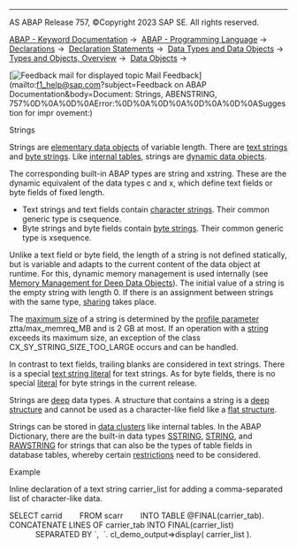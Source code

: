   

* * *

AS ABAP Release 757, ©Copyright 2023 SAP SE. All rights reserved.

[ABAP - Keyword Documentation](javascript:call_link\('abenabap.htm'\)) →  [ABAP - Programming Language](javascript:call_link\('abenabap_reference.htm'\)) →  [Declarations](javascript:call_link\('abendeclarations.htm'\)) →  [Declaration Statements](javascript:call_link\('abenabap_declarations.htm'\)) →  [Data Types and Data Objects](javascript:call_link\('abentypes_and_objects.htm'\)) →  [Types and Objects, Overview](javascript:call_link\('abentypes_objects_oview.htm'\)) →  [Data Objects](javascript:call_link\('abendata_objects.htm'\)) → 

 [![](Mail.gif?object=Mail.gif&sap-language=EN "Feedback mail for displayed topic") Mail Feedback](mailto:f1_help@sap.com?subject=Feedback on ABAP Documentation&body=Document: Strings, ABENSTRING, 757%0D%0A%0D%0AError:%0D%0A%0D%0A%0D%0A%0D%0ASuggestion for impr
ovement:)

Strings

Strings are [elementary data objects](javascript:call_link\('abenelementary_data_object_glosry.htm'\) "Glossary Entry") of variable length. There are [text strings](javascript:call_link\('abentext_string_glosry.htm'\) "Glossary Entry") and [byte strings](javascript:call_link\('abenbyte_string_glosry.htm'\) "Glossary Entry"). Like [internal tables](javascript:call_link\('abeninternal_table_glosry.htm'\) "Glossary Entry"), strings are [dynamic data objects](javascript:call_link\('abendynamic_data_object_glosry.htm'\) "Glossary Entry").

The corresponding built-in ABAP types are string and xstring. These are the dynamic equivalent of the data types c and x, which define text fields or byte fields of fixed length.

-   Text strings and text fields contain [character strings](javascript:call_link\('abencharacter_string_glosry.htm'\) "Glossary Entry"). Their common generic type is csequence.
-   Byte strings and byte fields contain [byte strings](javascript:call_link\('abenbyte_chain_glosry.htm'\) "Glossary Entry"). Their common generic type is xsequence.

Unlike a text field or byte field, the length of a string is not defined statically, but is variable and adapts to the current content of the data object at runtime. For this, dynamic memory management is used internally (see [Memory Management for Deep Data Objects](javascript:call_link\('abenmemory_consumption.htm'\))). The initial value of a string is the empty string with length 0. If there is an assignment between strings with the same type, [sharing](javascript:call_link\('abensharing_glosry.htm'\) "Glossary Entry") takes place.

The [maximum size](javascript:call_link\('abenmemory_consumption_2.htm'\)) of a string is determined by the [profile parameter](javascript:call_link\('abenprofile_parameter_glosry.htm'\) "Glossary Entry") ztta/max\_memreq\_MB and is 2 GB at most. If an operation with a [string](javascript:call_link\('abenstring_glosry.htm'\) "Glossary Entry") exceeds its maximum size, an exception of the class CX\_SY\_STRING\_SIZE\_TOO\_LARGE occurs and can be handled.

In contrast to text fields, trailing blanks are considered in text strings. There is a special [text string literal](javascript:call_link\('abentext_string_literal_glosry.htm'\) "Glossary Entry") for text strings. As for byte fields, there is no special [literal](javascript:call_link\('abenabap_literal_glosry.htm'\) "Glossary Entry") for byte strings in the current release.

Strings are [deep](javascript:call_link\('abendeep_glosry.htm'\) "Glossary Entry") data types. A structure that contains a string is a [deep structure](javascript:call_link\('abendeep_structure_glosry.htm'\) "Glossary Entry") and cannot be used as a character-like field like a [flat structure](javascript:call_link\('abenflat_structure_glosry.htm'\) "Glossary Entry").

Strings can be stored in [data clusters](javascript:call_link\('abendata_cluster_glosry.htm'\) "Glossary Entry") like internal tables. In the ABAP Dictionary, there are the built-in data types [SSTRING](javascript:call_link\('abenddic_builtin_types.htm'\)), [STRING](javascript:call_link\('abenddic_builtin_types.htm'\)), and [RAWSTRING](javascript:call_link\('abenddic_builtin_types.htm'\)) for strings that can also be the types of table fields in database tables, whereby certain [restrictions](javascript:call_link\('abenddic_character_byte_types.htm'\)) need to be considered.

Example

Inline declaration of a text string carrier\_list for adding a comma-separated list of character-like data.

SELECT carrid
       FROM scarr
       INTO TABLE @FINAL(carrier\_tab).
CONCATENATE LINES OF carrier\_tab INTO FINAL(carrier\_list)
            SEPARATED BY \`,  \`.
cl\_demo\_output=>display( carrier\_list ).
